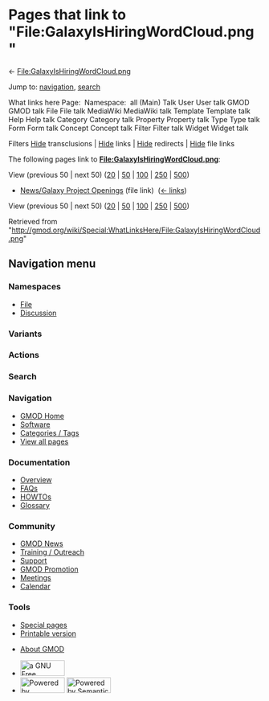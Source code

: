 <div id="mw-page-base" class="noprint">

</div>

<div id="mw-head-base" class="noprint">

</div>

<div id="content" class="mw-body" role="main">

<span id="top"></span>

<div id="mw-js-message" style="display:none;">

</div>



# <span dir="auto">Pages that link to "File:GalaxyIsHiringWordCloud.png"</span>

<div id="bodyContent">

<div id="contentSub">

←
[File:GalaxyIsHiringWordCloud.png](/wiki/File:GalaxyIsHiringWordCloud.png "File:GalaxyIsHiringWordCloud.png")

</div>

<div id="jump-to-nav" class="mw-jump">

Jump to: [navigation](#mw-navigation), [search](#p-search)

</div>

<div id="mw-content-text">

What links here Page:  Namespace:  all (Main) Talk User User talk GMOD
GMOD talk File File talk MediaWiki MediaWiki talk Template Template talk
Help Help talk Category Category talk Property Property talk Type Type
talk Form Form talk Concept Concept talk Filter Filter talk Widget
Widget talk

Filters
[Hide](/mediawiki/index.php?title=Special:WhatLinksHere/File:GalaxyIsHiringWordCloud.png&hidetrans=1 "Special:WhatLinksHere/File:GalaxyIsHiringWordCloud.png")
transclusions \|
[Hide](/mediawiki/index.php?title=Special:WhatLinksHere/File:GalaxyIsHiringWordCloud.png&hidelinks=1 "Special:WhatLinksHere/File:GalaxyIsHiringWordCloud.png")
links \|
[Hide](/mediawiki/index.php?title=Special:WhatLinksHere/File:GalaxyIsHiringWordCloud.png&hideredirs=1 "Special:WhatLinksHere/File:GalaxyIsHiringWordCloud.png")
redirects \|
[Hide](/mediawiki/index.php?title=Special:WhatLinksHere/File:GalaxyIsHiringWordCloud.png&hideimages=1 "Special:WhatLinksHere/File:GalaxyIsHiringWordCloud.png")
file links

The following pages link to
**[File:GalaxyIsHiringWordCloud.png](/wiki/File:GalaxyIsHiringWordCloud.png "File:GalaxyIsHiringWordCloud.png")**:

View (previous 50 \| next 50)
([20](/mediawiki/index.php?title=Special:WhatLinksHere/File:GalaxyIsHiringWordCloud.png&limit=20 "Special:WhatLinksHere/File:GalaxyIsHiringWordCloud.png")
\|
[50](/mediawiki/index.php?title=Special:WhatLinksHere/File:GalaxyIsHiringWordCloud.png&limit=50 "Special:WhatLinksHere/File:GalaxyIsHiringWordCloud.png")
\|
[100](/mediawiki/index.php?title=Special:WhatLinksHere/File:GalaxyIsHiringWordCloud.png&limit=100 "Special:WhatLinksHere/File:GalaxyIsHiringWordCloud.png")
\|
[250](/mediawiki/index.php?title=Special:WhatLinksHere/File:GalaxyIsHiringWordCloud.png&limit=250 "Special:WhatLinksHere/File:GalaxyIsHiringWordCloud.png")
\|
[500](/mediawiki/index.php?title=Special:WhatLinksHere/File:GalaxyIsHiringWordCloud.png&limit=500 "Special:WhatLinksHere/File:GalaxyIsHiringWordCloud.png"))

- [News/Galaxy Project
  Openings](/wiki/News/Galaxy_Project_Openings "News/Galaxy Project Openings")
  (file link) ‎ <span class="mw-whatlinkshere-tools">([←
  links](/mediawiki/index.php?title=Special:WhatLinksHere&target=News%2FGalaxy+Project+Openings "Special:WhatLinksHere"))</span>

View (previous 50 \| next 50)
([20](/mediawiki/index.php?title=Special:WhatLinksHere/File:GalaxyIsHiringWordCloud.png&limit=20 "Special:WhatLinksHere/File:GalaxyIsHiringWordCloud.png")
\|
[50](/mediawiki/index.php?title=Special:WhatLinksHere/File:GalaxyIsHiringWordCloud.png&limit=50 "Special:WhatLinksHere/File:GalaxyIsHiringWordCloud.png")
\|
[100](/mediawiki/index.php?title=Special:WhatLinksHere/File:GalaxyIsHiringWordCloud.png&limit=100 "Special:WhatLinksHere/File:GalaxyIsHiringWordCloud.png")
\|
[250](/mediawiki/index.php?title=Special:WhatLinksHere/File:GalaxyIsHiringWordCloud.png&limit=250 "Special:WhatLinksHere/File:GalaxyIsHiringWordCloud.png")
\|
[500](/mediawiki/index.php?title=Special:WhatLinksHere/File:GalaxyIsHiringWordCloud.png&limit=500 "Special:WhatLinksHere/File:GalaxyIsHiringWordCloud.png"))

</div>

<div class="printfooter">

Retrieved from
"<http://gmod.org/wiki/Special:WhatLinksHere/File:GalaxyIsHiringWordCloud.png>"

</div>

<div id="catlinks" class="catlinks catlinks-allhidden">

</div>

<div class="visualClear">

</div>

</div>

</div>

<div id="mw-navigation">

## Navigation menu

<div id="mw-head">



<div id="left-navigation">

<div id="p-namespaces" class="vectorTabs" role="navigation"
aria-labelledby="p-namespaces-label">

### Namespaces

- <span id="ca-nstab-image"><a href="/wiki/File:GalaxyIsHiringWordCloud.png" accesskey="c"
  title="View the file page [c]">File</a></span>
- <span id="ca-talk"><a
  href="/mediawiki/index.php?title=File_talk:GalaxyIsHiringWordCloud.png&amp;action=edit&amp;redlink=1"
  accesskey="t"
  title="Discussion about the content page [t]">Discussion</a></span>

</div>

<div id="p-variants" class="vectorMenu emptyPortlet" role="navigation"
aria-labelledby="p-variants-label">

### 

### Variants[](#)

<div class="menu">

</div>

</div>

</div>

<div id="right-navigation">



<div id="p-cactions" class="vectorMenu emptyPortlet" role="navigation"
aria-labelledby="p-cactions-label">

### Actions[](#)

<div class="menu">

</div>

</div>

<div id="p-search" role="search">

### Search

<div id="simpleSearch">

</div>

</div>

</div>

</div>

<div id="mw-panel">

<div id="p-logo" role="banner">

<a href="/wiki/Main_Page"
style="background-image: url(http://gmod.org/images/GMOD-cogs.png);"
title="Visit the main page"></a>

</div>

<div id="p-Navigation" class="portal" role="navigation"
aria-labelledby="p-Navigation-label">

### Navigation

<div class="body">

- <span id="n-GMOD-Home">[GMOD Home](/wiki/Main_Page)</span>
- <span id="n-Software">[Software](/wiki/GMOD_Components)</span>
- <span id="n-Categories-.2F-Tags">[Categories /
  Tags](/wiki/Categories)</span>
- <span id="n-View-all-pages">[View all
  pages](/wiki/Special:AllPages)</span>

</div>

</div>

<div id="p-Documentation" class="portal" role="navigation"
aria-labelledby="p-Documentation-label">

### Documentation

<div class="body">

- <span id="n-Overview">[Overview](/wiki/Overview)</span>
- <span id="n-FAQs">[FAQs](/wiki/Category:FAQ)</span>
- <span id="n-HOWTOs">[HOWTOs](/wiki/Category:HOWTO)</span>
- <span id="n-Glossary">[Glossary](/wiki/Glossary)</span>

</div>

</div>

<div id="p-Community" class="portal" role="navigation"
aria-labelledby="p-Community-label">

### Community

<div class="body">

- <span id="n-GMOD-News">[GMOD News](/wiki/GMOD_News)</span>
- <span id="n-Training-.2F-Outreach">[Training /
  Outreach](/wiki/Training_and_Outreach)</span>
- <span id="n-Support">[Support](/wiki/Support)</span>
- <span id="n-GMOD-Promotion">[GMOD
  Promotion](/wiki/GMOD_Promotion)</span>
- <span id="n-Meetings">[Meetings](/wiki/Meetings)</span>
- <span id="n-Calendar">[Calendar](/wiki/Calendar)</span>

</div>

</div>

<div id="p-tb" class="portal" role="navigation"
aria-labelledby="p-tb-label">

### Tools

<div class="body">

- <span id="t-specialpages"><a href="/wiki/Special:SpecialPages" accesskey="q"
  title="A list of all special pages [q]">Special pages</a></span>
- <span id="t-print"><a
  href="/mediawiki/index.php?title=Special:WhatLinksHere/File:GalaxyIsHiringWordCloud.png&amp;printable=yes"
  rel="alternate" accesskey="p"
  title="Printable version of this page [p]">Printable version</a></span>

</div>

</div>

</div>

</div>

<div id="footer" role="contentinfo">

- <span id="footer-places-about">[About
  GMOD](/wiki/GMOD:About "GMOD:About")</span>

<!-- -->

- <span id="footer-copyrightico">[<img src="http://www.gnu.org/graphics/gfdl-logo-small.png" width="88"
  height="31" alt="a GNU Free Documentation License" />](http://www.gnu.org/licenses/fdl-1.3.html)</span>
- <span id="footer-poweredbyico">[<img src="/mediawiki/skins/common/images/poweredby_mediawiki_88x31.png"
  width="88" height="31" alt="Powered by MediaWiki" />](//www.mediawiki.org/)
  [<img
  src="/mediawiki/extensions/SemanticMediaWiki/includes/../resources/images/smw_button.png"
  width="88" height="31" alt="Powered by Semantic MediaWiki" />](https://www.semantic-mediawiki.org/wiki/Semantic_MediaWiki)</span>

<div style="clear:both">

</div>

</div>
